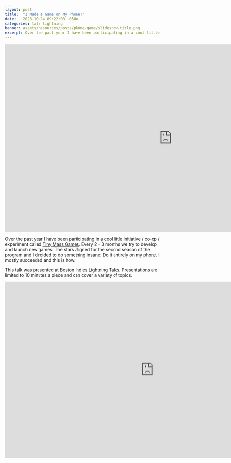 ```yaml
---
layout: post
title:  "I Made a Game on My Phone!"
date:   2023-10-24 09:22:03 -0500
categories: talk lightning
banner: assets/resources/posts/phone-game/slideshow-title.png
excerpt: Over the past year I have been participating in a cool little initiative called Tiny Mass Games. Every 2 - 3 months we try to develop and launch new games. The stars aligned for the second season and I tried something insane. Make a game on my phone.
---
```


<iframe width="1080" height="608" src="https://www.youtube.com/embed/tEU43E3Mkhs?si=_6adrv0EwHTWWNU5&amp;start=1840" title="YouTube video player" frameborder="0" allow="accelerometer; autoplay; clipboard-write; encrypted-media; gyroscope; picture-in-picture; web-share" referrerpolicy="strict-origin-when-cross-origin" allowfullscreen></iframe>

Over the past year I have been participating in a cool little initiative / co-op / experiment called [Tiny Mass Games](http://www.tinymassgames.com). Every 2 - 3 months we try to develop and launch new games. The stars aligned for the second season of the program and I decided to do something insane: Do it entirely on my phone. I mostly succeeded and this is how.

This talk was presented at Boston Indies Lightning Talks. Presentations are limited to 10 minutes a piece and can cover a variety of topics.

<p><iframe src="https://docs.google.com/presentation/d/e/2PACX-1vQORhGpaNfYMluqcBD5MS6Q9iT8Y5ZMDJBit9Z5yLxQ-uV4_Odkp5igAHK0zSpSLhp7oCJWnECrrZh6/embed?start=false&amp;loop=false&amp;delayms=60000" frameborder="0" width="960" height="569" allowfullscreen="true" mozallowfullscreen="true" webkitallowfullscreen="true"></iframe></p>